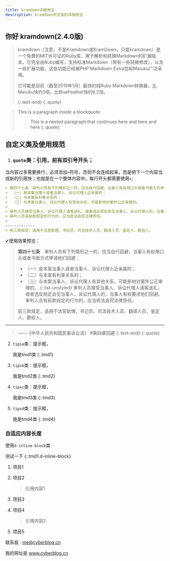 ```yaml
---
title: kramdown详细用法
description: kramdown中文版的详细用法
---
```


## 你好 kramdown(2.4.0版)

> kramdown（注意，不是Kramdown或KramDown，只是kramdown）是一个免费的MIT许可证的Ruby库，用于解析和转换Markdown的扩展版本。它完全由Ruby编写，支持标准Markdown（带有一些轻微修改），以及一些扩展功能，这些功能已经被PHP Markdown Extra包和Maruku广泛采用。
>
> 它可能是目前（截至2019年1月）最快的纯Ruby Markdown转换器，比Maruku快约3倍，比BlueFeather快约6.2倍。
> 
> <i class="bi bi-dash-lg"></i>
> {:.text-end}
{:.quote}



> This is a paragraph inside
a blockquote.
>
> > This is a nested paragraph
that continues here
> and here
> > and here
{:.quote}



## 自定义类及使用规范

1. ### `quote`类：引用，前有双引号开头；
当内容过多需要换行，必须添加`>`符号，否则不会连续起来，而是把下一个内容当成新的引用快；也就是在一个整体内容中，每行开头都需要使用`>`;
```md
> 第四十七条　审判人员有下列情形之一的，应当自行回避，当事人有权用口头或者书面方式申请他们回避：
>  （一）是本案当事人或者当事人、诉讼代理人近亲属的；
>  （二）与本案有利害关系的；
>  （三）与本案当事人、诉讼代理人有其他关系，可能影响对案件公正审理的。
>
> 审判人员接受当事人、诉讼代理人请客送礼，或者违反规定会见当事人、诉讼代理人的，当事人有权要求他们回避。
> 审判人员有前款规定的行为的，应当依法追究法律责任。
>
-------------
> 前三款规定，适用于法官助理、书记员、司法技术人员、翻译人员、鉴定人、勘验人。
```
   ✔使用效果预览：
   > **第四十七条**　审判人员有下列情形之一的，应当自行回避，当事人有权用口头或者书面方式申请他们回避：
   >    - （一）是本案当事人或者当事人、诉讼代理人近亲属的；
   >    - （二）与本案有利害关系的；
   >    - （三）与本案当事人、诉讼代理人有其他关系，可能影响对案件公正审理的。
   > {:.list-unstyled}
   >  审判人员接受当事人、诉讼代理人请客送礼，或者违反规定会见当事人、诉讼代理人的，当事人有权要求他们回避。
   >  审判人员有前款规定的行为的，应当依法追究法律责任。
   >
   >  前三款规定，适用于法官助理、书记员、司法技术人员、翻译人员、鉴定人、勘验人。
   >
   ------------
   > ——《中华人民共和国民事诉讼法》 #第四章回避
   > {:.text-end}
   {:.quote}

2. `tipsa`类：提示框，

   我是tmd1类
   {:.tmd1}

3. `tipsb`类：提示框，

   我是tmd2类
   {:.tmd2}

4. `tipsc`类：提示框，

   我是tmd3类
   {:.tmd3}

5. `tipsd`类：提示框，

   我是tmd4类
   {:.tmd4}

### 自适应内容长度

使用`d-inline-block`类


测试一下
{:.tmd1.d-inline-block}



1. 项目1
2. 项目2

   > 引用内容1

3. 项目3
4. 项目4

    > 引用内容2

5. 项目5

联系我 : <me@cyberblog.cn>

我的网址是 www.cyberblog.cn